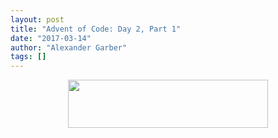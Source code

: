 ```yaml
---
layout: post
title: "Advent of Code: Day 2, Part 1"
date: "2017-03-14"
author: "Alexander Garber"
tags: []
---
```


<div dir="ltr" style="text-align: left;" trbidi="on">
          <div class="separator" style="clear: both; text-align: center;"><a href="https://2.bp.blogspot.com/-cht7oQPw5hw/WMeEhS38msI/AAAAAAAAPmM/OMe29r8SMzonHUzokqU6Zze9hmuhQcW-gCPcB/s1600/Screenshot%2Bfrom%2B2017-03-14%2B16-48-59.png" imageanchor="1" style="margin-left: 1em; margin-right: 1em;"><img border="0" height="77" src="https://2.bp.blogspot.com/-cht7oQPw5hw/WMeEhS38msI/AAAAAAAAPmM/OMe29r8SMzonHUzokqU6Zze9hmuhQcW-gCPcB/s320/Screenshot%2Bfrom%2B2017-03-14%2B16-48-59.png" width="320"></a></div>
<br>
        </div>